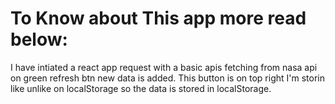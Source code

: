 # To Know about This app more read below:
I have intiated a react app request with a basic apis fetching from nasa api
on green refresh btn new data is added. This button is on top right
I'm storin like unlike on localStorage so the data is stored in localStorage.
